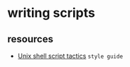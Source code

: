 # writing scripts

## resources

- [Unix shell script tactics](https://github.com/SixArm/unix-shell-script-tactics) `style guide`